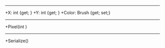 ----
+X: int {get; }
+Y: int {get; }
+Color: Brush {get; set;}

----
+Pixel(int )

----

+Serialize()